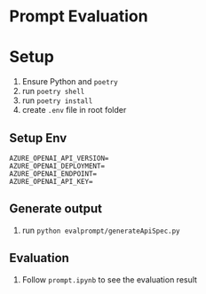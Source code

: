 # Prompt Evaluation

# Setup
1. Ensure Python and `poetry`
1. run `poetry shell`
1. run `poetry install`
1. create `.env` file in root folder


## Setup Env
```
AZURE_OPENAI_API_VERSION=
AZURE_OPENAI_DEPLOYMENT=
AZURE_OPENAI_ENDPOINT=
AZURE_OPENAI_API_KEY=
```


## Generate output
1. run `python evalprompt/generateApiSpec.py`

## Evaluation
1. Follow `prompt.ipynb` to see the evaluation result